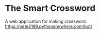 # The Smart Crossword
A web application for making crossword. 
https://pete2199.pythonanywhere.com/bot/
